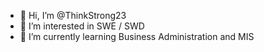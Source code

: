 - 👋 Hi, I’m @ThinkStrong23
- 👀 I’m interested in SWE / SWD
- 🌱 I’m currently learning Business Administration and MIS  

<!---
ThinkStrong23/ThinkStrong23 is a ✨ special ✨ repository because its `README.md` (this file) appears on your GitHub profile.
You can click the Preview link to take a look at your changes.
--->
